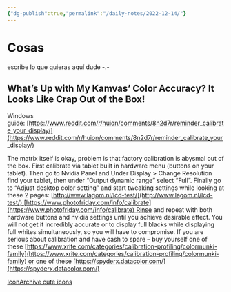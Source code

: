 ```yaml
---
{"dg-publish":true,"permalink":"/daily-notes/2022-12-14/"}
---
```


# Cosas

escribe lo que quieras aquí dude -.-

## What’s Up with My Kamvas’ Color Accuracy? It Looks Like Crap Out of the Box!

Windows guide: [https://www.reddit.com/r/huion/comments/8n2d7r/reminder_calibrate_your_display/](https://www.reddit.com/r/huion/comments/8n2d7r/reminder_calibrate_your_display/)

The matrix itself is okay, problem is that factory calibration is abysmal out of the box. First calibrate via tablet built in hardware menu (buttons on your tablet). Then go to Nvidia Panel and Under Display > Change Resolution find your tablet, then under “Output dynamic range” select “Full”. Finally go to “Adjust desktop color setting” and start tweaking settings while looking at these 2 pages: [http://www.lagom.nl/lcd-test/](http://www.lagom.nl/lcd-test/) [https://www.photofriday.com/info/calibrate](https://www.photofriday.com/info/calibrate) Rinse and repeat with both hardware buttons and nvidia settings until you achieve desirable effect. You will not get it incredibly accurate or to display full blacks while displaying full whites simultaneously, so you will have to compromise. If you are serious about calibration and have cash to spare – buy yourself one of these [https://www.xrite.com/categories/calibration-profiling/colormunki-family](https://www.xrite.com/categories/calibration-profiling/colormunki-family) or one of these [https://spyderx.datacolor.com/](https://spyderx.datacolor.com/)

[IconArchive cute icons](https://iconarchive.com/artist/raindropmemory.html)
